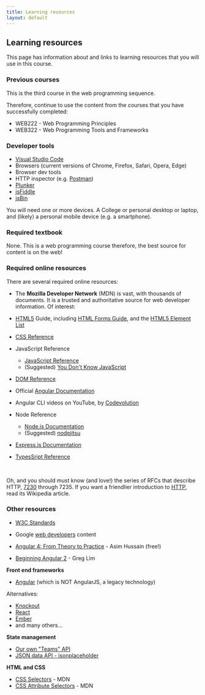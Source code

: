 ```yaml
---
title: Learning resources
layout: default
---
```


## Learning resources

This page has information about and links to learning resources that you will use in this course.


### Previous courses

This is the third course in the web programming sequence. 

Therefore, continue to use the content from the courses that you have successfully completed:

* WEB222 - Web Programming Principles
* WEB322 - Web Programming Tools and Frameworks


### Developer tools

* [Visual Studio Code](https://code.visualstudio.com/)  
* Browsers (current versions of Chrome, Firefox, Safari, Opera, Edge)  
* Browser dev tools  
* HTTP inspector (e.g. [Postman](https://www.getpostman.com/))
* [Plunker](https://plnkr.co/)
* [jsFiddle](https://jsfiddle.net/)
* [jsBin](https://jsbin.com)

You will need one or more devices. A College or personal desktop or laptop, and (likely) a personal mobile device (e.g. a smartphone).


### Required textbook

None. This is a web programming course therefore, the best source for content is on the web!

### Required online resources

There are several required online resources:

* The **Mozilla Developer Network** (MDN) is vast, with thousands of documents. It is a trusted and authoritative source for web developer information. Of interest:

* [HTML5](https://developer.mozilla.org/en-US/docs/Web/Guide/HTML) Guide, including [HTML Forms Guide](https://developer.mozilla.org/en-US/docs/Web/Guide/HTML/Forms), and the [HTML5 Element List](https://developer.mozilla.org/en-US/docs/Web/Guide/HTML/HTML5/HTML5_element_list)

* [CSS Reference](https://developer.mozilla.org/en-US/docs/Web/CSS)

* JavaScript Reference
  * [JavaScript Reference](https://developer.mozilla.org/en-US/docs/Web/JavaScript)
  * (Suggested) [You Don't Know JavaScript](https://github.com/getify/You-Dont-Know-JS)


* [DOM Reference](https://developer.mozilla.org/en-US/docs/DOM)

* Official [Angular Documentation](https://angular.io/docs)

* Angular CLI videos on YouTube, by [Codevolution](https://www.youtube.com/channel/UC80PWRj_ZU8Zu0HSMNVwKWw/videos)

* Node Reference
  * [Node.js Documentation](https://nodejs.org/en/docs/)
  * (Suggested) [nodejitsu](https://docs.nodejitsu.com/)<br>

* [Express.js Documentation](https://expressjs.com/en/4x/api.html)

* [TypesSript Reference](https://www.typescriptlang.org/docs/home.html)

<br>

Oh, and you should must know (and love!) the series of RFCs that describe HTTP, [7230](https://tools.ietf.org/html/rfc7230) through 7235. If you want a friendlier introduction to [HTTP](https://en.wikipedia.org/wiki/Hypertext_Transfer_Protocol), read its Wikipedia article.

### Other resources

* [W3C Standards](https://www.w3.org/standards/) 

* Google [web developers](https://developers.google.com/web/fundamentals/) content

* [Angular 4: From Theory to Practice](https://www.amazon.ca/dp/B01N9S0CZN/ref=docs-os-doi_0) - Asim Hussain (free!)

* [Beginning Angular 2](https://www.amazon.com/Beginning-Angular-Typescript-updated-ebook/dp/B01N9ZUHBA/) - Greg Lim

**Front end frameworks**  
* [Angular](https://angular.io/docs) (which is NOT AngularJS, a legacy technology)  

Alternatives:
* [Knockout](http://knockoutjs.com/documentation/introduction.html)  
* [React](https://facebook.github.io/react/docs/hello-world.html)  
* [Ember](https://www.emberjs.com/api)
* and many others...  

**State management**  
* [Our own "Teams" API](https://github.com/sictweb/web422)
* [JSON data API - jsonplaceholder](http://jsonplaceholder.typicode.com)  

<!--**To be categorized**  
RxJS (ReactiveX library for JavaScript) - compose async and event-based programs using observables and LINQ-style queries  
Was known as "Reactive Extensions"  
[reactivex.io - official docs](http://reactivex.io/rxjs/manual/overview.html#introduction) --> 

**HTML and CSS**  
* [CSS Selectors](https://developer.mozilla.org/en-US/docs/Web/CSS/CSS_Selectors) - MDN  
* [CSS Attribute Selectors](https://developer.mozilla.org/en-US/docs/Web/CSS/Attribute_selectors) - MDN  
